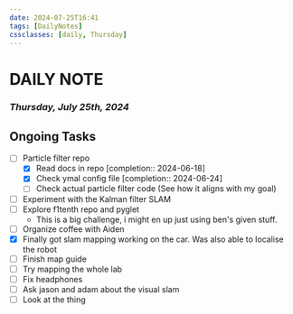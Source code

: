 ```yaml
---
date: 2024-07-25T16:41
tags: [DailyNotes]
cssclasses: [daily, Thursday]
---
```

# DAILY NOTE
### *Thursday, July 25th, 2024*

## Ongoing Tasks
- [ ] Particle filter repo
	- [x] Read docs in repo  [completion:: 2024-06-18]
	- [x] Check ymal config file  [completion:: 2024-06-24]
	- [ ] Check actual particle filter code (See how it aligns with my goal)
- [ ] Experiment with the Kalman filter SLAM
- [ ] Explore f1tenth repo and pyglet
	- This is a big challenge, i might en up just using ben's given stuff.
- [ ] Organize coffee with Aiden
- [x] Finally got slam mapping working on the car. Was also able to localise the robot
- [ ] Finish map guide
- [ ] Try mapping the whole lab
- [ ] Fix headphones
- [ ] Ask jason and adam about the visual slam
- [ ] Look at the thing